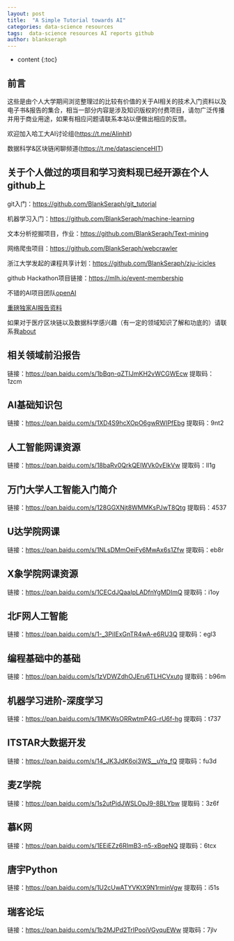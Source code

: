 ```yaml
---
layout: post
title:  "A Simple Tutorial towards AI"
categories: data-science resources
tags:  data-science resources AI reports github
author: blankseraph
---
```


* content
{:toc}


## 前言
这些是由个人大学期间浏览整理过的比较有价值的关于AI相关的技术入门资料以及电子书&报告的集合，相当一部分内容是涉及知识版权的付费项目，请勿广泛传播并用于商业用途，如果有相应问题请联系本站以便做出相应的反馈。

欢迎加入哈工大AI讨论组(https://t.me/AIinhit)

数据科学&区块链闲聊频道(https://t.me/datascienceHIT)


## 关于个人做过的项目和学习资料现已经开源在个人github上

git入门：https://github.com/BlankSeraph/git_tutorial

机器学习入门：https://github.com/BlankSeraph/machine-learning

文本分析挖掘项目，作业：https://github.com/BlankSeraph/Text-mining

网络爬虫项目：https://github.com/BlankSeraph/webcrawler

浙江大学发起的课程共享计划：https://github.com/BlankSeraph/zju-icicles

github  Hackathon项目链接：https://mlh.io/event-membership

不错的AI项目团队[openAI](openai.com)

[重磅独家AI报告资料](ttps://jia666-my.sharepoint.com/:f:/g/personal/devil_xkx_me/Emzea_z8AppDtVbSBenQQ3QBwFLWPE3Piumo5uDg2HVwfQ?e=4gbw8c)

如果对于医疗区块链以及数据科学感兴趣（有一定的领域知识了解和功底的）请联系我[about](http://blankseraph.top/about/)




















## 相关领域前沿报告
链接：https://pan.baidu.com/s/1bBqn-qZTIJmKH2vWCGWEcw 
提取码：1zcm 


## AI基础知识包
链接：https://pan.baidu.com/s/1XD4S9hcXOpO6gwRWIPfEbg 
提取码：9nt2 



##  人工智能网课资源
链接：https://pan.baidu.com/s/18baRv0QrkQElWVk0vElkVw 
提取码：ll1g 



##  万门大学人工智能入门简介
链接：https://pan.baidu.com/s/128GGXNjt8WMMKsPJwT8Qtg 
提取码：4537 


##  U达学院网课
链接：https://pan.baidu.com/s/1NLsDMmOeiFy6MwAx6s1Zfw 
提取码：eb8r 


##  X象学院网课资源
链接：https://pan.baidu.com/s/1CECdJQaaIpLADfnYgMDImQ 
提取码：i1oy 


##  北F网人工智能
链接：https://pan.baidu.com/s/1-_3PiIExGnTR4wA-e6RU3Q 
提取码：egl3 


##  编程基础中的基础
链接：https://pan.baidu.com/s/1zVDWZdhOJEru6TLHCVxutg 
提取码：b96m 


##  机器学习进阶-深度学习
链接：https://pan.baidu.com/s/1lMKWsORRwtmP4G-rU6f-hg 
提取码：t737 


##  ITSTAR大数据开发
链接：https://pan.baidu.com/s/14_JK3JdK6oi3WS__uYq_fQ 
提取码：fu3d 



##  麦Z学院
链接：https://pan.baidu.com/s/1s2utPidJWSLOpJ9-8BLYbw 
提取码：3z6f 



##  慕K网
链接：https://pan.baidu.com/s/1EEiEZz6RImB3-n5-xBqeNQ 
提取码：6tcx 



##  唐宇Python
链接：https://pan.baidu.com/s/1U2cUwATYVKtX9N1rminVgw 
提取码：i51s 


## 瑞客论坛
链接：https://pan.baidu.com/s/1b2MJPd2TrIPooiVGyquEWw 
提取码：7jlv 


